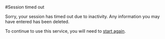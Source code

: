 #Session timed out

Sorry, your session has timed out due to inactivity. Any information you may have entered has been deleted.

To continue to use this service, you will need to <a href="/start">start again</a>.
